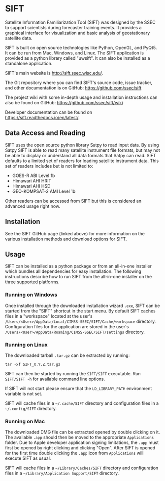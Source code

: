 # SIFT

Satellite Information Familiarization Tool (SIFT) was designed by the SSEC to
support scientists during forecaster training events. It provides a graphical
interface for visualization and basic analysis of geostationary satellite data.

SIFT is built on open source technologies like Python, OpenGL, and PyQt5. It
can be run from Mac, Windows, and Linux. The SIFT application is provided as
a python library called "uwsift". It can also be installed as a standalone
application.

SIFT's main website is http://sift.ssec.wisc.edu/.

The Git repository where you can find SIFT's source code, issue tracker, and
other documentation is on GitHub: https://github.com/ssec/sift

The project wiki with some in-depth usage and installation instructions can
also be found on GitHub: https://github.com/ssec/sift/wiki

Developer documentation can be found on https://sift.readthedocs.io/en/latest/.

## Data Access and Reading

SIFT uses the open source python library Satpy to read input data. By using
Satpy SIFT is able to read many satellite instrument file formats, but may not
be able to display or understand all data formats that Satpy can read. SIFT
defaults to a limited set of readers for loading satellite instrument data.
This set of readers includes but is not limited to:

* GOES-R ABI Level 1b
* Himawari AHI HRIT
* Himawari AHI HSD
* GEO-KOMPSAT-2 AMI Level 1b

Other readers can be accessed from SIFT but this is considered an advanced
usage right now.

## Installation

See the SIFT GitHub page (linked above) for more information on the various
installation methods and download options for SIFT.

## Usage

SIFT can be installed as a python package or from an all-in-one installer
which bundles all dependencies for easy installation. The following
instructions describe how to run SIFT from the all-in-one installer on the
three supported platforms.

### Running on Windows

Once installed through the downloaded installation wizard ``.exe``, SIFT
can be started from the "SIFT" shortcut in the start menu. By default SIFT
caches files in a "workspace" located at the user's
`/Users/<User>/AppData/Local/CIMSS-SSEC/SIFT/Cache/workspace` directory.
Configuration files for the application are stored in the user's
`/Users/<User>/AppData/Roaming/CIMSS-SSEC/SIFT/settings` directory.

### Running on Linux

The downloaded tarball `.tar.gz` can be extracted by running:

    tar -xf SIFT_X.Y.Z.tar.gz

SIFT can then be started by running the `SIFT/SIFT` executable. Run
`SIFT/SIFT -h` for available command line options.

If SIFT will not start please ensure that the `LD_LIBRARY_PATH` environment
variable is not set.

SIFT will cache files in a `~/.cache/SIFT` directory and configuration
files in a `~/.config/SIFT` directory.

### Running on Mac

The downloaded DMG file can be extracted opened by double clicking on it.
The available `.app` should then be moved to the appropriate `Applications`
folder. Due to Apple developer application signing limitations, the `.app`
must first be opened by right clicking and clicking "Open". After SIFT is
opened for the first time double clicking the `.app` icon from `Applications`
will execute SIFT as usual.

SIFT will cache files in a `~/Library/Caches/SIFT` directory and configuration
files in a `~/Library/Application Support/SIFT` directory.
